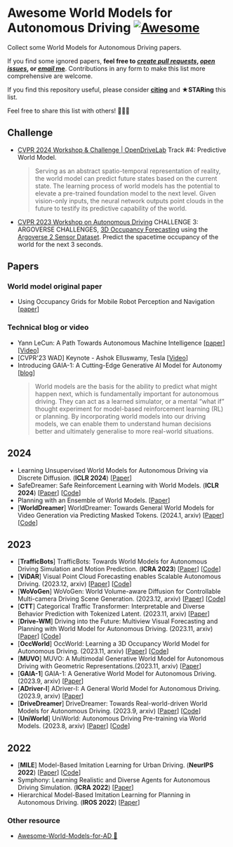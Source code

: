 # Awesome World Models for Autonomous Driving [![Awesome](https://cdn.rawgit.com/sindresorhus/awesome/d7305f38d29fed78fa85652e3a63e154dd8e8829/media/badge.svg)](https://github.com/sindresorhus/awesome)

Collect some World Models for Autonomous Driving papers. 

If you find some ignored papers, **feel free to [*create pull requests*](https://github.com/LMD0311/Awesome-World-Model/blob/main/ContributionGuidelines.md), [*open issues*](https://github.com/LMD0311/Awesome-World-Model/issues/new), or [*email* me](mailto:xzhou03@hust.edu.cn)**. Contributions in any form to make this list more comprehensive are welcome.

If you find this repository useful, please consider **[citing](#citation)** and **★STARing** this list. 

Feel free to share this list with others! 🥳🥳🥳

## Challenge

- [CVPR 2024 Workshop & Challenge | OpenDriveLab](https://opendrivelab.com/cvpr2024/) Track #4: Predictive World Model.
  > Serving as an abstract spatio-temporal representation of reality, the world model can predict future states based on the current state. The learning process of world models has the potential to elevate a pre-trained foundation model to the next level. Given vision-only inputs, the neural network outputs point clouds in the future to testify its predictive capability of the world.
  
- [CVPR 2023 Workshop on Autonomous Driving](https://cvpr2023.wad.vision/) CHALLENGE 3: ARGOVERSE CHALLENGES, [3D Occupancy Forecasting](https://eval.ai/web/challenges/challenge-page/1977/overview) using the [Argoverse 2 Sensor Dataset](https://www.argoverse.org/av2.html#sensor-link). Predict the spacetime occupancy of the world for the next 3 seconds.

## Papers

### World model original paper

- Using Occupancy Grids for Mobile Robot Perception and Navigation [[paper](http://www.sci.brooklyn.cuny.edu/~parsons/courses/3415-fall-2011/papers/elfes.pdf)]

### Technical blog or video

- Yann LeCun: A Path Towards Autonomous Machine Intelligence [[paper](https://openreview.net/pdf?id=BZ5a1r-kVsf)] [[Video](https://www.youtube.com/watch?v=OKkEdTchsiE)]
- [CVPR'23 WAD] Keynote - Ashok Elluswamy, Tesla [[Video](https://www.youtube.com/watch?v=6x-Xb_uT7ts)]
- Introducing GAIA-1: A Cutting-Edge Generative AI Model for Autonomy [[blog](https://wayve.ai/thinking/introducing-gaia1/)] 
  > World models are the basis for the ability to predict what might happen next, which is fundamentally important for autonomous driving. They can act as a learned simulator, or a mental “what if” thought experiment for model-based reinforcement learning (RL) or planning. By incorporating world models into our driving models, we can enable them to understand human decisions better and ultimately generalise to more real-world situations.
  
## 2024
- Learning Unsupervised World Models for Autonomous Driving via Discrete Diffusion. (**ICLR 2024**) [[Paper](https://arxiv.org/abs/2311.01017)]
- SafeDreamer: Safe Reinforcement Learning with World Models. (**ICLR 2024**) [[Paper](https://openreview.net/forum?id=tsE5HLYtYg)] [[Code](https://github.com/PKU-Alignment/SafeDreamer)]
- Planning with an Ensemble of World Models. [[Paper](https://openreview.net/forum?id=cvGdPXaydP)]
- [**WorldDreamer**] WorldDreamer: Towards General World Models for Video Generation via Predicting Masked Tokens. (2024.1, arxiv) [[Paper](https://arxiv.org/abs/2401.09985)] [[Code](https://github.com/JeffWang987/WorldDreamer)]

## 2023

- [**TrafficBots**] TrafficBots: Towards World Models for Autonomous Driving Simulation and Motion Prediction. (**ICRA 2023**) [[Paper](https://arxiv.org/abs/2303.04116)] [[Code](https://github.com/zhejz/TrafficBots)]
- [**ViDAR**] Visual Point Cloud Forecasting enables Scalable Autonomous Driving. (2023.12, arxiv) [[Paper](https://arxiv.org/abs/2312.17655)] [[Code](https://github.com/OpenDriveLab/ViDAR)]
- [**WoVoGen**] WoVoGen: World Volume-aware Diffusion for Controllable Multi-camera Driving Scene Generation. (2023.12, arxiv) [[Paper](https://arxiv.org/abs/2312.02934)] [[Code](https://github.com/fudan-zvg/WoVoGen)]
- [**CTT**] Categorical Traffic Transformer: Interpretable and Diverse Behavior Prediction with Tokenized Latent. (2023.11, arxiv) [[Paper](https://arxiv.org/abs/2311.18307)]
- [**Drive-WM**] Driving into the Future: Multiview Visual Forecasting and Planning with World Model for Autonomous Driving. (2023.11, arxiv) [[Paper](https://arxiv.org/abs/2311.17918)] [[Code](https://github.com/BraveGroup/Drive-WM)]
- [**OccWorld**] OccWorld: Learning a 3D Occupancy World Model for Autonomous Driving. (2023.11, arxiv) [[Paper](https://arxiv.org/abs/2311.16038)] [[Code](https://github.com/wzzheng/OccWorld)]
- [**MUVO**] MUVO: A Multimodal Generative World Model for Autonomous Driving with Geometric Representations.(2023.11, arxiv) [[Paper](https://arxiv.org/abs/2311.11762)]
- [**GAIA-1**] GAIA-1: A Generative World Model for Autonomous Driving. (2023.9, arxiv) [[Paper](https://arxiv.org/abs/2309.17080)]
- [**ADriver-I**] ADriver-I: A General World Model for Autonomous Driving. (2023.9, arxiv) [[Paper](https://arxiv.org/abs/2311.13549)]
- [**DriveDreamer**] DriveDreamer: Towards Real-world-driven World Models for Autonomous Driving. (2023.9, arxiv) [[Paper](https://arxiv.org/abs/2309.09777)] [[Code](https://github.com/JeffWang987/DriveDreamer)]
- [**UniWorld**] UniWorld: Autonomous Driving Pre-training via World Models. (2023.8, arxiv) [[Paper](https://arxiv.org/abs/2308.07234)] [[Code](https://github.com/chaytonmin/UniWorld)]

## 2022

- [**MILE**] Model-Based Imitation Learning for Urban Driving. (**NeurIPS 2022**) [[Paper](https://proceedings.neurips.cc/paper_files/paper/2022/hash/827cb489449ea216e4a257c47e407d18-Abstract-Conference.html)] [[Code](https://github.com/wayveai/mile)]
- Symphony: Learning Realistic and Diverse Agents for Autonomous Driving Simulation. (**ICRA 2022**) [[Paper](https://arxiv.org/abs/2205.03195)] 
- Hierarchical Model-Based Imitation Learning for Planning in Autonomous Driving. (**IROS 2022**) [[Paper](https://arxiv.org/abs/2210.09539)]

### Other resource

- [Awesome-World-Models-for-AD 🚗](https://github.com/zhanghm1995/awesome-world-models-for-AD?tab=readme-ov-file#Table-of-Content)

